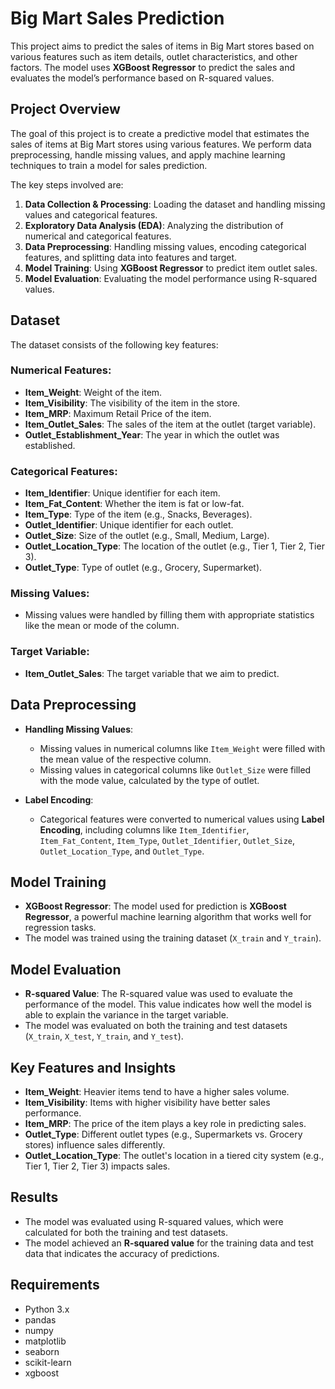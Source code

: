 # Big Mart Sales Prediction

This project aims to predict the sales of items in Big Mart stores based on various features such as item details, outlet characteristics, and other factors. The model uses **XGBoost Regressor** to predict the sales and evaluates the model’s performance based on R-squared values.

## Project Overview

The goal of this project is to create a predictive model that estimates the sales of items at Big Mart stores using various features. We perform data preprocessing, handle missing values, and apply machine learning techniques to train a model for sales prediction.

The key steps involved are:

1. **Data Collection & Processing**: Loading the dataset and handling missing values and categorical features.
2. **Exploratory Data Analysis (EDA)**: Analyzing the distribution of numerical and categorical features.
3. **Data Preprocessing**: Handling missing values, encoding categorical features, and splitting data into features and target.
4. **Model Training**: Using **XGBoost Regressor** to predict item outlet sales.
5. **Model Evaluation**: Evaluating the model performance using R-squared values.

## Dataset

The dataset consists of the following key features:

### Numerical Features:
- **Item_Weight**: Weight of the item.
- **Item_Visibility**: The visibility of the item in the store.
- **Item_MRP**: Maximum Retail Price of the item.
- **Item_Outlet_Sales**: The sales of the item at the outlet (target variable).
- **Outlet_Establishment_Year**: The year in which the outlet was established.

### Categorical Features:
- **Item_Identifier**: Unique identifier for each item.
- **Item_Fat_Content**: Whether the item is fat or low-fat.
- **Item_Type**: Type of the item (e.g., Snacks, Beverages).
- **Outlet_Identifier**: Unique identifier for each outlet.
- **Outlet_Size**: Size of the outlet (e.g., Small, Medium, Large).
- **Outlet_Location_Type**: The location of the outlet (e.g., Tier 1, Tier 2, Tier 3).
- **Outlet_Type**: Type of outlet (e.g., Grocery, Supermarket).

### Missing Values:
- Missing values were handled by filling them with appropriate statistics like the mean or mode of the column.

### Target Variable:
- **Item_Outlet_Sales**: The target variable that we aim to predict.

## Data Preprocessing

- **Handling Missing Values**: 
  - Missing values in numerical columns like `Item_Weight` were filled with the mean value of the respective column.
  - Missing values in categorical columns like `Outlet_Size` were filled with the mode value, calculated by the type of outlet.

- **Label Encoding**: 
  - Categorical features were converted to numerical values using **Label Encoding**, including columns like `Item_Identifier`, `Item_Fat_Content`, `Item_Type`, `Outlet_Identifier`, `Outlet_Size`, `Outlet_Location_Type`, and `Outlet_Type`.

## Model Training

- **XGBoost Regressor**: The model used for prediction is **XGBoost Regressor**, a powerful machine learning algorithm that works well for regression tasks.
- The model was trained using the training dataset (`X_train` and `Y_train`).

## Model Evaluation

- **R-squared Value**: The R-squared value was used to evaluate the performance of the model. This value indicates how well the model is able to explain the variance in the target variable.
- The model was evaluated on both the training and test datasets (`X_train`, `X_test`, `Y_train`, and `Y_test`).

## Key Features and Insights

- **Item_Weight**: Heavier items tend to have a higher sales volume.
- **Item_Visibility**: Items with higher visibility have better sales performance.
- **Item_MRP**: The price of the item plays a key role in predicting sales.
- **Outlet_Type**: Different outlet types (e.g., Supermarkets vs. Grocery stores) influence sales differently.
- **Outlet_Location_Type**: The outlet's location in a tiered city system (e.g., Tier 1, Tier 2, Tier 3) impacts sales.

## Results

- The model was evaluated using R-squared values, which were calculated for both the training and test datasets.
- The model achieved an **R-squared value** for the training data and test data that indicates the accuracy of predictions.

## Requirements

- Python 3.x
- pandas
- numpy
- matplotlib
- seaborn
- scikit-learn
- xgboost
